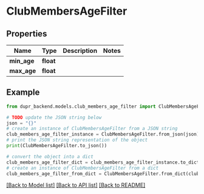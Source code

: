 # ClubMembersAgeFilter


## Properties

Name | Type | Description | Notes
------------ | ------------- | ------------- | -------------
**min_age** | **float** |  | 
**max_age** | **float** |  | 

## Example

```python
from dupr_backend.models.club_members_age_filter import ClubMembersAgeFilter

# TODO update the JSON string below
json = "{}"
# create an instance of ClubMembersAgeFilter from a JSON string
club_members_age_filter_instance = ClubMembersAgeFilter.from_json(json)
# print the JSON string representation of the object
print(ClubMembersAgeFilter.to_json())

# convert the object into a dict
club_members_age_filter_dict = club_members_age_filter_instance.to_dict()
# create an instance of ClubMembersAgeFilter from a dict
club_members_age_filter_from_dict = ClubMembersAgeFilter.from_dict(club_members_age_filter_dict)
```
[[Back to Model list]](../README.md#documentation-for-models) [[Back to API list]](../README.md#documentation-for-api-endpoints) [[Back to README]](../README.md)


